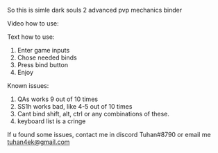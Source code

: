 So this is simle dark souls 2 advanced pvp mechanics binder

Video how to use:

Text how to use:
1. Enter game inputs
2. Chose needed binds
3. Press bind button
4. Enjoy


Known issues:
1. QAs works 9 out of 10 times
2. SS1h works bad, like 4-5 out of 10 times
3. Cant bind shift, alt, ctrl or any combinations of these.
4. keyboard list is a cringe


If u found some issues, contact me in discord Tuhan#8790 or email me tuhan4ek@gmail.com

